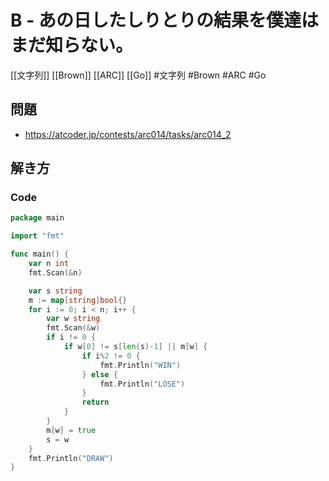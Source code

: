 # B - あの日したしりとりの結果を僕達はまだ知らない。
[[文字列]] [[Brown]] [[ARC]] [[Go]]
#文字列 #Brown #ARC #Go 

## 問題
- https://atcoder.jp/contests/arc014/tasks/arc014_2

## 解き方
### Code
```go
package main

import "fmt"

func main() {
	var n int
	fmt.Scan(&n)

	var s string
	m := map[string]bool{}
	for i := 0; i < n; i++ {
		var w string
		fmt.Scan(&w)
		if i != 0 {
			if w[0] != s[len(s)-1] || m[w] {
				if i%2 != 0 {
					fmt.Println("WIN")
				} else {
					fmt.Println("LOSE")
				}
				return
			}
		}
		m[w] = true
		s = w
	}
	fmt.Println("DRAW")
}
```